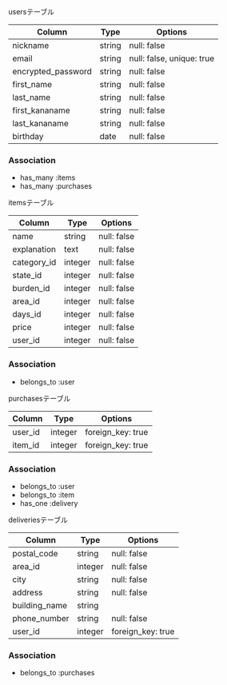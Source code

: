 usersテーブル

| Column             | Type   | Options
| ---------          | ------ | --------
| nickname           | string | null: false
| email              | string | null: false, unique: true
| encrypted_password | string | null: false
| first_name         | string | null: false
| last_name          | string | null: false
| first_kananame     | string | null: false
| last_kananame      | string | null: false
| birthday           | date   | null: false

### Association

- has_many :items
- has_many :purchases


itemsテーブル

| Column      | Type       | Options
| ----------- | ---------- | --------
| name        | string     | null: false
| explanation | text       | null: false
| category_id | integer    | null: false
| state_id    | integer    | null: false
| burden_id   | integer    | null: false
| area_id     | integer    | null: false
| days_id     | integer    | null: false
| price       | integer    | null: false
| user_id     | integer    | null: false

### Association

- belongs_to :user

purchasesテーブル

| Column             | Type       | Options
| ------------------ | ---------- | --------
| user_id            | integer    | foreign_key: true
| item_id            | integer    | foreign_key: true

### Association

- belongs_to :user
- belongs_to :item
- has_one :delivery

deliveriesテーブル

| Column        | Type         | Options
| ------------- | ------------ | --------
| postal_code   | string       | null: false
| area_id       | integer      | null: false
| city          | string       | null: false
| address       | string       | null: false
| building_name | string       | 
| phone_number  | string       | null: false
| user_id       | integer      | foreign_key: true

### Association

- belongs_to :purchases

